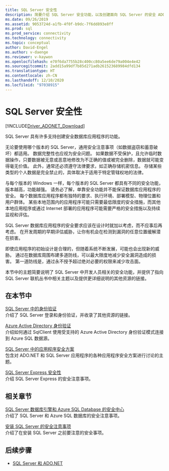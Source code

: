 ```yaml
---
title: SQL Server 安全性
description: 简要介绍 SQL Server 安全功能，以及创建面向 SQL Server 的安全 ADO.NET 应用程序的应用程序方案。
ms.date: 09/26/2019
ms.assetid: 9053724d-a1fb-4f0f-b9dc-7f6dd893e8ff
ms.prod: sql
ms.prod_service: connectivity
ms.technology: connectivity
ms.topic: conceptual
author: David-Engel
ms.author: v-daenge
ms.reviewer: v-kaywon
ms.openlocfilehash: e70f6da7755b28c400cc80a5ee6de79a004e4e42
ms.sourcegitcommit: 2add15a99df7b85d271adb261523689984dfd134
ms.translationtype: HT
ms.contentlocale: zh-CN
ms.lasthandoff: 12/10/2020
ms.locfileid: "97038915"
---
```

# <a name="sql-server-security"></a>SQL Server 安全性

[!INCLUDE[Driver_ADONET_Download](../../../includes/driver_adonet_download.md)]

SQL Server 具有许多支持创建安全数据库应用程序的功能。  
  
无论要使用哪个版本的 SQL Server，通用安全注意事项（如数据盗窃和蓄意破坏）都适用。 数据完整性也应视为安全问题。 如果数据不受保护，且允许临时数据操作，只要数据被无意或恶意地修改为不正确的值或被完全删除，数据就可能变得毫无价值。 此外，通常还必须遵守法律要求，如正确存储机密信息。 存储某些类型的个人数据是完全禁止的，具体取决于适用于特定管辖权地的法律。  
  
与每个版本的 Windows 一样，每个版本的 SQL Server 都具有不同的安全功能，版本越高，功能越强。 请务必了解，单靠安全功能并不能保证数据库应用程序的安全。 每个数据库应用程序都有独特的要求、执行环境、部署模型、物理位置和用户群体。 某些本地范围内的应用程序可能只需要最低限度的安全措施，而其他本地应用程序或通过 Internet 部署的应用程序可能需要严格的安全措施以及持续监视和评估。  
  
SQL Server 数据库应用程序的安全要求应该在设计时就加以考虑，而不应事后再考虑。 在开发周期的早期评估威胁，让你有机会在检测到漏洞的任意位置缓解潜在损害。  
  
即使应用程序的初始设计是合理的，但随着系统不断发展，可能也会出现新的威胁。 通过在数据库周围布建多道防线，可以最大限度地减少安全漏洞造成的损害。 第一道防线是，通过永不授予超过绝对必要的权限来减少攻击面。  
  
本节中的主题简要说明了 SQL Server 中开发人员相关的安全功能，并提供了指向 SQL Server 联机丛书中相关主题以及提供更详细说明的其他资源的链接。  
  
## <a name="in-this-section"></a>在本节中  
[SQL Server 中的身份验证](authentication-sql-server.md)  
介绍了 SQL Server 登录和身份验证，并收录了其他资源的链接。 

[Azure Active Directory 身份验证](azure-active-directory-authentication.md)  
介绍如何通过 SqlClient 使用受支持的 Azure Active Directory 身份验证模式连接到 Azure SQL 数据源。
  
[SQL Server 中的应用程序安全方案](application-security-scenarios-sql-server.md)  
包含对 ADO.NET 和 SQL Server 应用程序的各种应用程序安全方案进行讨论的主题。  
  
[SQL Server Express 安全性](sql-server-express-security.md)  
介绍 SQL Server Express 的安全注意事项。  
  
## <a name="related-sections"></a>相关章节  
[SQL Server 数据库引擎和 Azure SQL Database 的安全中心](../../../relational-databases/security/security-center-for-sql-server-database-engine-and-azure-sql-database.md)  
介绍了 SQL Server 和 Azure SQL 数据库的安全注意事项。

[安装 SQL Server 的安全注意事项](../../../sql-server/install/security-considerations-for-a-sql-server-installation.md)  
介绍了在安装 SQL Server 之前要注意的安全事项。

## <a name="next-steps"></a>后续步骤
- [SQL Server 和 ADO.NET](index.md)
